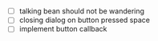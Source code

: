 #

- [ ] talking bean should not be wandering
- [ ] closing dialog on button pressed space
- [ ] implement button callback
